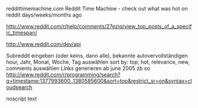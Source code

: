 reddittimemachine.com
Reddit Time Machine - check out what was hot on reddit days/weeks/months ago

http://www.reddit.com/r/help/comments/27eziq/view_top_posts_of_a_specific_timespan/

http://www.reddit.com/dev/api

Subreddit eingeben (oder keins, dann alle), bekannte autovervollständigen
hour, Jahr, Monat, Woche, Tag auswählen
sort by: top, hot, relevance, new, comments auswählen
Links generieren ab june 2005
zb so
http://www.reddit.com/r/programming/search?q=timestamp:1377993600..1380585600&sort=top&restrict_sr=on&syntax=cloudsearch

noscript text